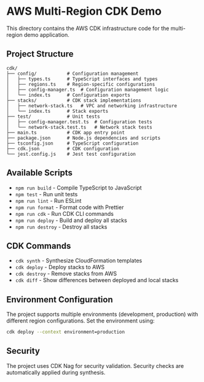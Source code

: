# AWS Multi-Region CDK Demo

This directory contains the AWS CDK infrastructure code for the multi-region demo application.

## Project Structure

```
cdk/
├── config/           # Configuration management
│   ├── types.ts      # TypeScript interfaces and types
│   ├── regions.ts    # Region-specific configurations
│   ├── config-manager.ts  # Configuration management logic
│   └── index.ts      # Configuration exports
├── stacks/           # CDK stack implementations
│   ├── network-stack.ts   # VPC and networking infrastructure
│   └── index.ts      # Stack exports
├── test/             # Unit tests
│   ├── config-manager.test.ts  # Configuration tests
│   └── network-stack.test.ts   # Network stack tests
├── main.ts           # CDK app entry point
├── package.json      # Node.js dependencies and scripts
├── tsconfig.json     # TypeScript configuration
├── cdk.json          # CDK configuration
└── jest.config.js    # Jest test configuration
```

## Available Scripts

- `npm run build` - Compile TypeScript to JavaScript
- `npm test` - Run unit tests
- `npm run lint` - Run ESLint
- `npm run format` - Format code with Prettier
- `npm run cdk` - Run CDK CLI commands
- `npm run deploy` - Build and deploy all stacks
- `npm run destroy` - Destroy all stacks

## CDK Commands

- `cdk synth` - Synthesize CloudFormation templates
- `cdk deploy` - Deploy stacks to AWS
- `cdk destroy` - Remove stacks from AWS
- `cdk diff` - Show differences between deployed and local stacks

## Environment Configuration

The project supports multiple environments (development, production) with different region configurations. Set the environment using:

```bash
cdk deploy --context environment=production
```

## Security

The project uses CDK Nag for security validation. Security checks are automatically applied during synthesis.